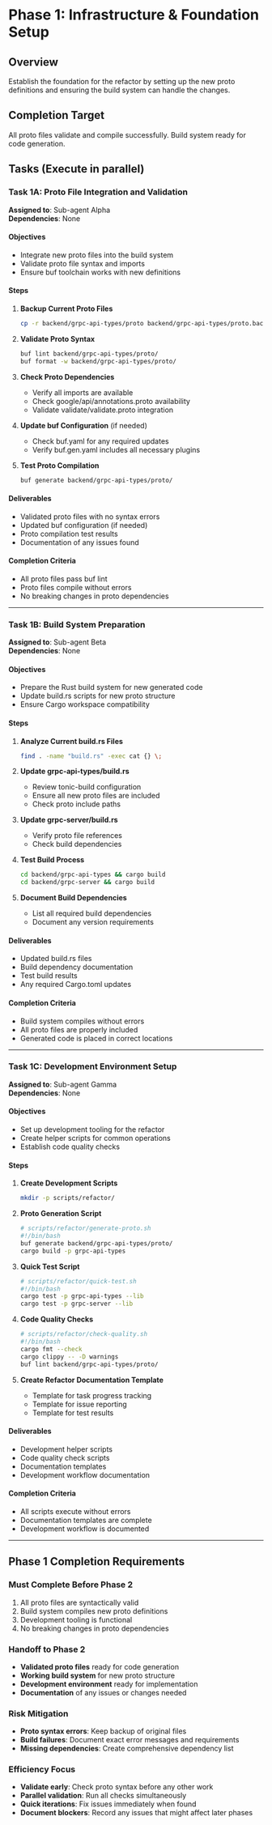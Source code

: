 # Phase 1: Infrastructure & Foundation Setup

## Overview
Establish the foundation for the refactor by setting up the new proto definitions and ensuring the build system can handle the changes.

## Completion Target
All proto files validate and compile successfully. Build system ready for code generation.

## Tasks (Execute in parallel)

### Task 1A: Proto File Integration and Validation
**Assigned to**: Sub-agent Alpha  
**Dependencies**: None

#### Objectives
- Integrate new proto files into the build system
- Validate proto file syntax and imports
- Ensure buf toolchain works with new definitions

#### Steps
1. **Backup Current Proto Files**
   ```bash
   cp -r backend/grpc-api-types/proto backend/grpc-api-types/proto.backup
   ```

2. **Validate Proto Syntax**
   ```bash
   buf lint backend/grpc-api-types/proto/
   buf format -w backend/grpc-api-types/proto/
   ```

3. **Check Proto Dependencies**
   - Verify all imports are available
   - Check google/api/annotations.proto availability
   - Validate validate/validate.proto integration

4. **Update buf Configuration** (if needed)
   - Check buf.yaml for any required updates
   - Verify buf.gen.yaml includes all necessary plugins

5. **Test Proto Compilation**
   ```bash
   buf generate backend/grpc-api-types/proto/
   ```

#### Deliverables
- Validated proto files with no syntax errors
- Updated buf configuration (if needed)
- Proto compilation test results
- Documentation of any issues found

#### Completion Criteria
- All proto files pass buf lint
- Proto files compile without errors
- No breaking changes in proto dependencies

---

### Task 1B: Build System Preparation
**Assigned to**: Sub-agent Beta  
**Dependencies**: None

#### Objectives
- Prepare the Rust build system for new generated code
- Update build.rs scripts for new proto structure
- Ensure Cargo workspace compatibility

#### Steps
1. **Analyze Current build.rs Files**
   ```bash
   find . -name "build.rs" -exec cat {} \;
   ```

2. **Update grpc-api-types/build.rs**
   - Review tonic-build configuration
   - Ensure all new proto files are included
   - Check proto include paths

3. **Update grpc-server/build.rs**
   - Verify proto file references
   - Check build dependencies

4. **Test Build Process**
   ```bash
   cd backend/grpc-api-types && cargo build
   cd backend/grpc-server && cargo build
   ```

5. **Document Build Dependencies**
   - List all required build dependencies
   - Document any version requirements

#### Deliverables
- Updated build.rs files
- Build dependency documentation
- Test build results
- Any required Cargo.toml updates

#### Completion Criteria
- Build system compiles without errors
- All proto files are properly included
- Generated code is placed in correct locations

---

### Task 1C: Development Environment Setup
**Assigned to**: Sub-agent Gamma  
**Dependencies**: None

#### Objectives
- Set up development tooling for the refactor
- Create helper scripts for common operations
- Establish code quality checks

#### Steps
1. **Create Development Scripts**
   ```bash
   mkdir -p scripts/refactor/
   ```

2. **Proto Generation Script**
   ```bash
   # scripts/refactor/generate-proto.sh
   #!/bin/bash
   buf generate backend/grpc-api-types/proto/
   cargo build -p grpc-api-types
   ```

3. **Quick Test Script**
   ```bash
   # scripts/refactor/quick-test.sh
   #!/bin/bash
   cargo test -p grpc-api-types --lib
   cargo test -p grpc-server --lib
   ```

4. **Code Quality Checks**
   ```bash
   # scripts/refactor/check-quality.sh
   #!/bin/bash
   cargo fmt --check
   cargo clippy -- -D warnings
   buf lint backend/grpc-api-types/proto/
   ```

5. **Create Refactor Documentation Template**
   - Template for task progress tracking
   - Template for issue reporting
   - Template for test results

#### Deliverables
- Development helper scripts
- Code quality check scripts
- Documentation templates
- Development workflow documentation

#### Completion Criteria
- All scripts execute without errors
- Documentation templates are complete
- Development workflow is documented

---

## Phase 1 Completion Requirements

### Must Complete Before Phase 2
1. All proto files are syntactically valid
2. Build system compiles new proto definitions
3. Development tooling is functional
4. No breaking changes in proto dependencies

### Handoff to Phase 2
- **Validated proto files** ready for code generation
- **Working build system** for new proto structure
- **Development environment** ready for implementation
- **Documentation** of any issues or changes needed

### Risk Mitigation
- **Proto syntax errors**: Keep backup of original files
- **Build failures**: Document exact error messages and requirements
- **Missing dependencies**: Create comprehensive dependency list

### Efficiency Focus
- **Validate early**: Check proto syntax before any other work
- **Parallel validation**: Run all checks simultaneously
- **Quick iterations**: Fix issues immediately when found
- **Document blockers**: Record any issues that might affect later phases
